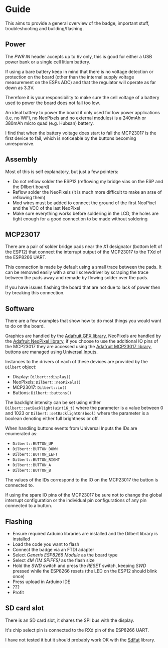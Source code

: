# Guide

This aims to provide a general overview of the badge, important stuff,
troubleshooting and building/flashing.

## Power

The *PWR IN* header accepts up to 6v only, this is good for either a USB power
bank or a single cell litium battery.

If using a bare battery keep in mind that there is no voltage detection or
protection on the board (other than the internal supply voltage measurement on
the ESPs ADC) and that the regulator will operate as far down as 3.3V.

Therefore it is your responsibility to make sure the cell voltage of a battery
used to power the board does not fall too low.

An ideal battery to power the board if only used for low power applications
(i.e. no WiFi, no NeoPixels and no external modules) is a 240mAh or 380mAh
micro quad (e.g. Hubsan) battery.

I find that when the battery voltage does start to fall the MCP23017 is the
first device to fail, which is noticeable by the buttons becoming unresponsive.

## Assembly

Most of this is self explanatory, but just a few pointers:

- Do not reflow solder the ESP12 (reflowing my bridge vias on the ESP and the
  DIlbert board)
- Reflow solder the NeoPixels (it is much more difficult to make an arse of
  reflowing them)
- Mod wires must be added to connect the ground of the first NeoPixel and the
  VCC of the last NeoPixel
- Make sure everything works before soldering in the LCD, the holes are tight
  enough for a good connection to be made without soldering

## MCP23017

There are a pair of solder bridge pads near the *X1* designator (bottom left of
the ESP12) that connect the interrupt output of the MCP23017 to the TXd of the
ESP8266 UART.

This connection is made by default using a small trace between the pads. It can
be removed easily with a small screwdriver by scraping the trace between the
pads away and remade by flowing solder over the pads.

If you have issues flashing the board that are not due to lack of power then try
breaking this connection.

## Software

There are a few examples that show how to do most things you would want to do on
the board.

Graphics are handled by the [Adafruit GFX
library](https://github.com/adafruit/Adafruit-GFX-Library), NeoPixels are
handled by the [Adafruit NeoPixel
library](https://github.com/adafruit/Adafruit_NeoPixel), if you choose to use
the additional IO pins of the MCP23017 they are accessed using the [Adafruit
MCP23017
library](https://github.com/adafruit/Adafruit-MCP23017-Arduino-Library), buttons
are managed using [Universal
Inputs](https://github.com/DanNixon/ArduinoUniversalInput).

Instances to the drivers of each of these devices are provided by the `Dilbert`
object:

- Display: `Dilbert::display()`
- NeoPIxels: `Dilbert::neoPixels()`
- MCP23017: `Dilbert::io()`
- Buttons: `Dilbert::buttons()`

The backlight intensity can be set using either `Dilbert::setBacklight(uint16_t)`
where the parameter is a value between 0 and 1023 or
`Dilbert::setBacklightOn(bool)` where the parameter is a boolean denoting either
full brightness or off.

When handling buttons events from Universal Inputs the IDs are enumerated as:

- `Dilbert::BUTTON_UP`
- `Dilbert::BUTTON_DOWN`
- `Dilbert::BUTTON_LEFT`
- `Dilbert::BUTTON_RIGHT`
- `Dilbert::BUTTON_A`
- `Dilbert::BUTTON_B`

The values of the IDs correspond to the IO on the MCP23017 the button is
connected to.

If using the spare IO pins of the MCP23017 be sure not to change the global
interrupt configuration or the individual pin configurations of any pin
connected to a button.

## Flashing

- Ensure required Arduino libraries are installed and the Dilbert library is
  installed
- Load the code you want to flash
- Connect the badge via an FTDI adapter
- Select *Generis ESP8266 Module* as the board type
- Select *4M (1M SPIFFS)* as the flash size
- Hold the *SWD* switch and press the *RESET* switch, keeping *SWD* pressed
  while the ESP8266 resets (the LED on the ESP12 should blink once)
- Press upload in Arduino IDE
- ???
- Profit

## SD card slot

There is an SD card slot, it shares the SPI bus with the display.

It's chip select pin is connected to the RXd pin of the ESP8266 UART.

I have not tested it but it should probably work OK with the
[SdFat](https://github.com/greiman/SdFat) library.
